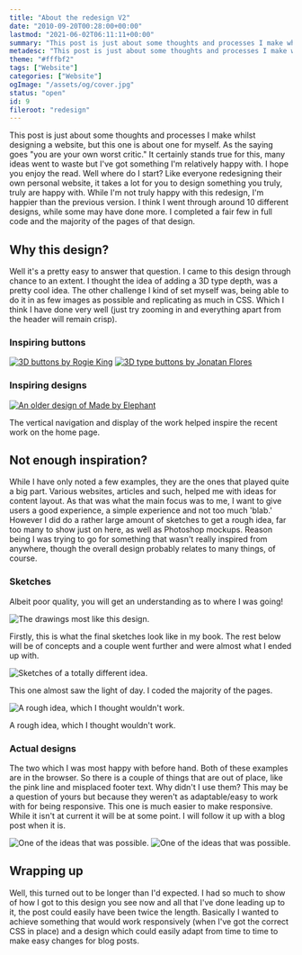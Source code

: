 ```yaml
---
title: "About the redesign V2"
date: "2010-09-20T00:28:00+00:00"
lastmod: "2021-06-02T06:11:11+00:00"
summary: "This post is just about some thoughts and processes I make whilst designing a website, but this one is about one for myself. As the saying goes “you are your own worst critic.” It certainly stands true for this, many ideas went to waste but I’ve got something I’m relatively happy with. I hope you enjoy the read."
metadesc: "This post is just about some thoughts and processes I make whilst designing a website. As the saying goes you are your own worst critic."
theme: "#fffbf2"
tags: ["Website"]
categories: ["Website"]
ogImage: "/assets/og/cover.jpg"
status: "open"
id: 9
fileroot: "redesign"
---
```


This post is just about some thoughts and processes I make whilst designing a website, but this one is about one for myself. As the saying goes "you are your own worst critic." It certainly stands true for this, many ideas went to waste but I've got something I'm relatively happy with. I hope you enjoy the read. Well where do I start? Like everyone redesigning their own personal website, it takes a lot for you to design something you truly, truly are happy with. While I'm not truly happy with this redesign, I'm happier than the previous version. I think I went through around 10 different designs, while some may have done more. I completed a fair few in full code and the majority of the pages of that design.

## Why this design?
Well it's a pretty easy to answer that question. I came to this design through chance to an extent. I thought the idea of adding a 3D type depth, was a pretty cool idea. The other challenge I kind of set myself was, being able to do it in as few images as possible and replicating as much in CSS. Which I think I have done very well (just try zooming in and everything apart from the header will remain crisp).

### Inspiring buttons
[![3D buttons by Rogie King](/uploads/blog/shot_1278576561.png)](http://dribbble.com/shots/33550-Mad-Elements) [![3D type buttons by Jonatan Flores](/uploads/blog/shot_1278651332.jpg)](http://dribbble.com/shots/33827-Buttons)

### Inspiring designs
[![An older design of Made by Elephant](/uploads/blog/15500311949dc17f712a39_l1.png)](http://emberapp.com/samwieck/images/made-by-elephant-we-craft-interfaces/sizes/l)

The vertical navigation and display of the work helped inspire the recent work on the home page.

## Not enough inspiration?
While I have only noted a few examples, they are the ones that played quite a big part. Various websites, articles and such, helped me with ideas for content layout. As that was what the main focus was to me, I want to give users a good experience, a simple experience and not too much 'blab.' However I did do a rather large amount of sketches to get a rough idea, far too many to show just on here, as well as Photoshop mockups. Reason being I was trying to go for something that wasn't really inspired from anywhere, though the overall design probably relates to many things, of course.

### Sketches
Albeit poor quality, you will get an understanding as to where I was going!

![The drawings most like this design.](/uploads/blog/photo-5.jpg)

Firstly, this is what the final sketches look like in my book. The rest below will be of concepts and a couple went further and were almost what I ended up with.

![Sketches of a totally different idea.](/uploads/blog/photo-2-225x300.jpg)

This one almost saw the light of day. I coded the majority of the pages.

![A rough idea, which I thought wouldn't work.](/uploads/blog/photo-1-225x300.jpg)

A rough idea, which I thought wouldn't work.

### Actual designs
The two which I was most happy with before hand. Both of these examples are in the browser. So there is a couple of things that are out of place, like the pink line and misplaced footer text. Why didn't I use them? This may be a question of yours but because they weren't as adaptable/easy to work with for being responsive. This one is much easier to make responsive. While it isn't at current it will be at some point. I will follow it up with a blog post when it is.

![One of the ideas that was possible.](/uploads/blog/V2-possiblr1.png) ![One of the ideas that was possible.](/uploads/blog/V2-a-possible-idea2.png)

## Wrapping up
Well, this turned out to be longer than I'd expected. I had so much to show of how I got to this design you see now and all that I've done leading up to it, the post could easily have been twice the length. Basically I wanted to achieve something that would work responsively (when I've got the correct CSS in place) and a design which could easily adapt from time to time to make easy changes for blog posts.
